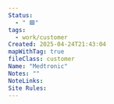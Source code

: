 ```yaml
---
Status:
  - " 🟩"
tags:
  - work/customer
Created: 2025-04-24T21:43:04
mapWithTag: true
fileClass: customer
Name: "Medtronic"
Notes: ""
NoteLinks: 
Site Rules:
---
```


